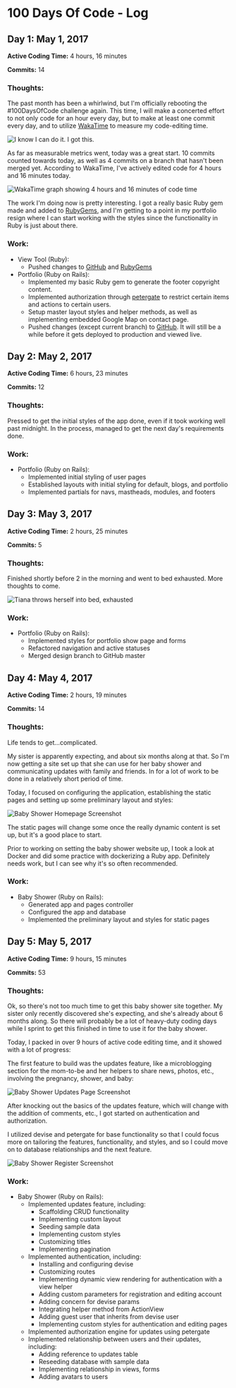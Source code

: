 # 100 Days Of Code - Log

## Day 1: May 1, 2017

**Active Coding Time:** 4 hours, 16 minutes

**Commits:** 14

### Thoughts: 
The past month has been a whirlwind, but I'm officially rebooting the #100DaysOfCode challenge again. This time, I will make a concerted effort to not only code for an hour every day, but to make at least one commit every day, and to utilize [WakaTime](https://wakatime.com) to measure my code-editing time.

![I know I can do it. I got this.](https://media.giphy.com/media/26FL4BaDc1lgVpg52/giphy.gif)

As far as measurable metrics went, today was a great start. 10 commits counted towards today, as well as 4 commits on a branch that hasn't been merged yet. According to WakaTime, I've actively edited code for 4 hours and 16 minutes today.

![WakaTime graph showing 4 hours and 16 minutes of code time](./assets/Screenshot_from_2017-05-01_23-57-05.png)

The work I'm doing now is pretty interesting. I got a really basic Ruby gem made and added to [RubyGems](https://rubygems.org/gems/chznbaum_view_tool), and I'm getting to a point in my portfolio resign where I can start working with the styles since the functionality in Ruby is just about there.

### Work:
* View Tool (Ruby):
  * Pushed changes to [GitHub](https://github.com/chznbaum/chznbaum_view_tool) and [RubyGems](https://rubygems.org/gems/chznbaum_view_tool)
* Portfolio (Ruby on Rails):
  * Implemented my basic Ruby gem to generate the footer copyright content.
  * Implemented authorization through [petergate](https://rubygems.org/gems/petergate) to restrict certain items and actions to certain users.
  * Setup master layout styles and helper methods, as well as implementing embedded Google Map on contact page.
  * Pushed changes (except current branch) to [GitHub](https://github.com/chznbaum/rails-portfolio). It will still be a while before it gets deployed to production and viewed live.

## Day 2: May 2, 2017

**Active Coding Time:** 6 hours, 23 minutes

**Commits:** 12

### Thoughts: 
Pressed to get the initial styles of the app done, even if it took working well past midnight. In the process, managed to get the next day's requirements done.

### Work:
* Portfolio (Ruby on Rails):
  * Implemented initial styling of user pages
  * Established layouts with initial styling for default, blogs, and portfolio
  * Implemented partials for navs, mastheads, modules, and footers

## Day 3: May 3, 2017

**Active Coding Time:** 2 hours, 25 minutes

**Commits:** 5

### Thoughts: 
Finished shortly before 2 in the morning and went to bed exhausted. More thoughts to come.

![Tiana throws herself into bed, exhausted](https://media.giphy.com/media/YjGiwRWIMkxvq/giphy.gif)

### Work:
* Portfolio (Ruby on Rails):
  * Implemented styles for portfolio show page and forms
  * Refactored navigation and active statuses
  * Merged design branch to GitHub master

## Day 4: May 4, 2017

**Active Coding Time:** 2 hours, 19 minutes

**Commits:** 14

### Thoughts: 
Life tends to get...complicated.

My sister is apparently expecting, and about six months along at that. So I'm now getting a site set up that she can use for her baby shower and communicating updates with family and friends. In for a lot of work to be done in a relatively short period of time.

Today, I focused on configuring the application, establishing the static pages and setting up some preliminary layout and styles:

![Baby Shower Homepage Screenshot](./assets/Screenshot_from_2017-05-05_00-46-27.png)

The static pages will change some once the really dynamic content is set up, but it's a good place to start.

Prior to working on setting the baby shower website up, I took a look at Docker and did some practice with dockerizing a Ruby app. Definitely needs work, but I can see why it's so often recommended.

### Work:
* Baby Shower (Ruby on Rails):
  * Generated app and pages controller
  * Configured the app and database
  * Implemented the preliminary layout and styles for static pages

## Day 5: May 5, 2017

**Active Coding Time:** 9 hours, 15 minutes

**Commits:** 53

### Thoughts:
Ok, so there's not too much time to get this baby shower site together. My sister only recently discovered she's expecting, and she's already about 6 months along. So there will probably be a lot of heavy-duty coding days while I sprint to get this finished in time to use it for the baby shower.

Today, I packed in over 9 hours of active code editing time, and it showed with a lot of progress:

The first feature to build was the updates feature, like a microblogging section for the mom-to-be and her helpers to share news, photos, etc., involving the pregnancy, shower, and baby:

![Baby Shower Updates Page Screenshot](./assets/Screen_Shot_2017-05-06_at_08.45.55-fullpage.png)

After knocking out the basics of the updates feature, which will change with the addition of comments, etc., I got started on authentication and authorization.

I utilized devise and petergate for base functionality so that I could focus more on tailoring the features, functionality, and styles, and so I could move on to database relationships and the next feature.

![Baby Shower Register Screenshot](./assets/Screenshot_from_2017-05-06_08-55-59.png)

### Work:
* Baby Shower (Ruby on Rails):
  * Implemented updates feature, including:
    * Scaffolding CRUD functionality
    * Implementing custom layout
    * Seeding sample data
    * Implementing custom styles
    * Customizing titles
    * Implementing pagination
  * Implemented authentication, including:
    * Installing and configuring devise
    * Customizing routes
    * Implementing dynamic view rendering for authentication with a view helper
    * Adding custom parameters for registration and editing account
    * Adding concern for devise params
    * Integrating helper method from ActionView
    * Adding guest user that inherits from devise user
    * Implementing custom styles for authentication and editing pages
  * Implemented authorization engine for updates using petergate
  * Implemented relationship between users and their updates, including:
    * Adding reference to updates table
    * Reseeding database with sample data
    * Implementing relationship in views, forms
    * Adding avatars to users
